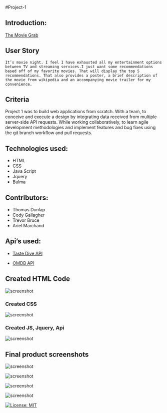 #Project-1
## Introduction:
 [The Movie Grab](https://ttdunlap33.github.io/movie-project/)

## User Story
```It’s movie night. I feel I have exhausted all my entertainment options between TV and streaming services.I just want some recommendations based off of my favorite movies. That will display the top 5 recommendations. That also provides a poster, a brief description of the movie from wikipedia and an accompanying movie trailer for my convenience. ```

## Criteria
Project 1 was to build web applications from scratch. With a team, to conceive and execute a design by integrating data received from multiple server-side API requests. While working collaboratively, to learn agile development methodologies and implement features and bug fixes using the git branch workflow and pull requests.


## Technologies used:
* HTML
* CSS
* Java Script
* Jquery
* Bulma

## Contributors:
* Thomas Dunlap
* Cody Gallagher
* Trevor Bruce
* Ariel Marchand

## Api’s used:
* [Taste Dive API](https://tastedive-api-documentation.readthedocs.io/en/latest/index.html)

* [OMDB API](http://www.omdbapi.com/)

## Created HTML  Code
![screenshot](assets/images/moviehtml.JPG)

### Created CSS
![screenshot](assets/images/moviecss.JPG)


### Created JS, Jquery, Api
![screenshot](assets/images/moviejs.JPG)



## Final product screenshots
![screenshot](assets/images/2ndscreenshot.png)

![screenshot](assets/images/avatar1.png)

![screenshot](assets/images/avatar2.png)

![screenshot](assets/images/avatar3.png)

[![License: MIT](https://img.shields.io/badge/License-MIT-yellow.svg)](https://opensource.org/licenses/MIT)
